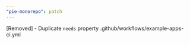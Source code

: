 ```yaml
---
"pie-monorepo": patch
---
```


[Removed] - Duplicate `needs` property .github/workflows/example-apps-ci.yml
